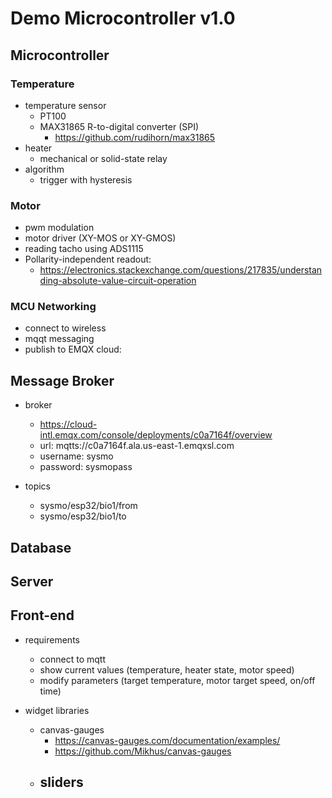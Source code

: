 # Demo Microcontroller v1.0

## Microcontroller

### Temperature
  - temperature sensor
    - PT100
    - MAX31865 R-to-digital converter (SPI)
      - https://github.com/rudihorn/max31865
  - heater
    - mechanical or solid-state relay
  - algorithm
    - trigger with hysteresis

### Motor
  - pwm modulation
  - motor driver (XY-MOS or XY-GMOS)
  - reading tacho using ADS1115
  - Pollarity-independent readout:
    - https://electronics.stackexchange.com/questions/217835/understanding-absolute-value-circuit-operation

### MCU Networking
  - connect to wireless
  - mqqt messaging
  - publish to EMQX cloud:

## Message Broker
  - broker
    - https://cloud-intl.emqx.com/console/deployments/c0a7164f/overview
    - url: mqtts://c0a7164f.ala.us-east-1.emqxsl.com
    - username: sysmo
    - password: sysmopass

  - topics
    - sysmo/esp32/bio1/from
    - sysmo/esp32/bio1/to

## Database


## Server


## Front-end
  - requirements
    - connect to mqtt
    - show current values (temperature, heater state, motor speed)
    - modify parameters (target temperature, motor target speed, on/off time)
  
  
  - widget libraries
    - canvas-gauges
      - https://canvas-gauges.com/documentation/examples/
      - https://github.com/Mikhus/canvas-gauges
    - sliders
      - 